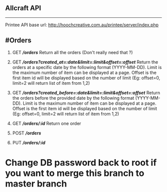 ## Allcraft API
----------------------
Printee API base url: http://hoochcreative.com.au/printee/server/index.php

#Orders
----------------------
1. GET ***/orders*** Return all the orders (Don't really need that ?)

2. GET ***/orders?created_at=:date&limit=:limit&offset=:offset*** Return the orders at a specific date 
by the following format (YYYY-MM-DD). Limit is the maximum number of item can be displayed at 
a page. Offset is the first item id will be displayed based on the number of limit (Eg: offset=0,
limit=2 will return list of item from 1,2)

3. GET ***/orders?created_before=:date&limit=:limit&offset=:offset*** Return the orders before the 
provided date by the following format (YYYY-MM-DD). Limit is the maximum number of item can be displayed at
a page. Offset is the first item id will be displayed based on the number of limit (Eg: offset=0,
limit=2 will return list of item from 1,2)

4. GET ***/orders/:id*** Return one order

5. POST ***/orders*** 

6. PUT ***/orders/:id***

# Change DB password back to root if you want to merge this branch to master branch
